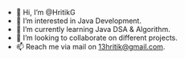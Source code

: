 - 👋 Hi, I’m @HritikG
- 👀 I’m interested in Java Development.
- 🌱 I’m currently learning Java DSA & Algorithm.
- 💞️ I’m looking to collaborate on different projects.
- 📫 Reach me via mail on 13hritik@gmail.com. 

<!---
HritikG/HritikG is a ✨ special ✨ repository because its `README.md` (this file) appears on your GitHub profile.
You can click the Preview link to take a look at your changes.
--->
